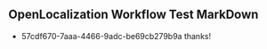 ## OpenLocalization Workflow Test MarkDown
* 57cdf670-7aaa-4466-9adc-be69cb279b9a thanks!

<!--HONumber=Jul16_HO2-->


